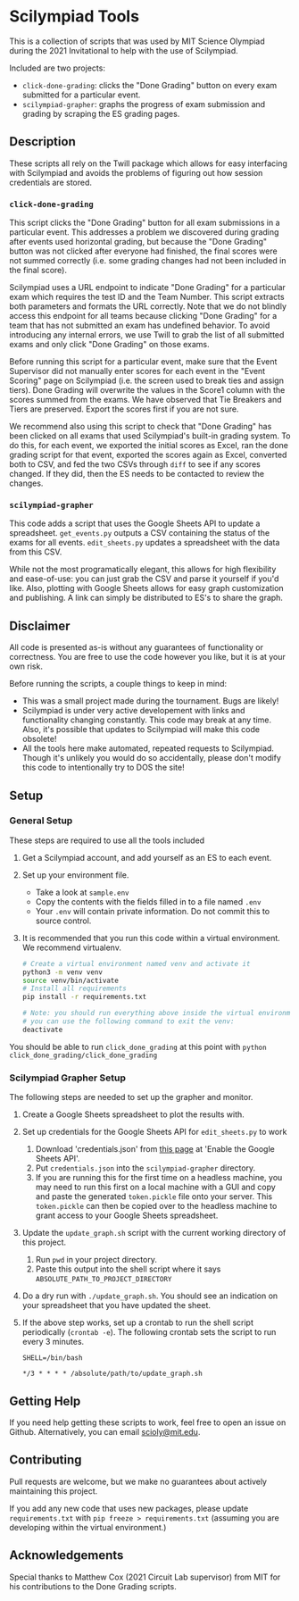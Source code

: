 # Scilympiad Tools

This is a collection of scripts that was used by MIT Science Olympiad during the 2021 Invitational to help with the use of Scilympiad.

Included are two projects:

- `click-done-grading`: clicks the "Done Grading" button on every exam submitted for a particular event.
- `scilympiad-grapher`: graphs the progress of exam submission and grading by scraping the ES grading pages.

## Description

These scripts all rely on the Twill package which allows for easy interfacing with Scilympiad and avoids the problems of figuring out how session credentials are stored.

### `click-done-grading`

This script clicks the "Done Grading" button for all exam submissions in a particular event. This addresses a problem we discovered during grading after events used horizontal grading, but because the "Done Grading" button was not clicked after everyone had finished, the final scores were not summed correctly (i.e. some grading changes had not been included in the final score).

Scilympiad uses a URL endpoint to indicate "Done Grading" for a particular exam which requires the test ID and the Team Number. This script extracts both parameters and formats the URL correctly. Note that we do not blindly access this endpoint for all teams because clicking "Done Grading" for a team that has not submitted an exam has undefined behavior. To avoid introducing any internal errors, we use Twill to grab the list of all submitted exams and only click "Done Grading" on those exams.

Before running this script for a particular event, make sure that the Event Supervisor did not manually enter scores for each event in the "Event Scoring" page on Scilympiad (i.e. the screen used to break ties and assign tiers). Done Grading will overwrite the values in the Score1 column with the scores summed from the exams. We have observed that Tie Breakers and Tiers are preserved. Export the scores first if you are not sure.

We recommend also using this script to check that "Done Grading" has been clicked on all exams that used Scilympiad's built-in grading system. To do this, for each event, we exported the initial scores as Excel, ran the done grading script for that event, exported the scores again as Excel, converted both to CSV, and fed the two CSVs through `diff` to see if any scores changed. If they did, then the ES needs to be contacted to review the changes.

### `scilympiad-grapher`

This code adds a script that uses the Google Sheets API to update a spreadsheet. `get_events.py` outputs a CSV containing the status of the exams for all events. `edit_sheets.py` updates a spreadsheet with the data from this CSV.

While not the most programatically elegant, this allows for high flexibility and ease-of-use: you can just grab the CSV and parse it yourself if you'd like. Also, plotting with Google Sheets allows for easy graph customization and publishing. A link can simply be distributed to ES's to share the graph.

## Disclaimer

All code is presented as-is without any guarantees of functionality or correctness. You are free to use the code however you like, but it is at your own risk.

Before running the scripts, a couple things to keep in mind:

- This was a small project made during the tournament. Bugs are likely!
- Scilympiad is under very active developement with links and functionality changing constantly. This code may break at any time. Also, it's possible that updates to Scilympiad will make this code obsolete!
- All the tools here make automated, repeated requests to Scilympiad. Though it's unlikely you would do so accidentally, please don't modify this code to intentionally try to DOS the site!

## Setup

### General Setup

These steps are required to use all the tools included

1. Get a Scilympiad account, and add yourself as an ES to each event.
2. Set up your environment file.
   - Take a look at `sample.env`
   - Copy the contents with the fields filled in to a file named `.env`
   - Your `.env` will contain private information. Do not commit this to source control.
3. It is recommended that you run this code within a virtual environment. We recommend virtualenv.

    ```bash
    # Create a virtual environment named venv and activate it
    python3 -m venv venv
    source venv/bin/activate
    # Install all requirements
    pip install -r requirements.txt

    # Note: you should run everything above inside the virtual environment, but 
    # you can use the following command to exit the venv:
    deactivate
    ```

You should be able to run `click_done_grading` at this point with `python click_done_grading/click_done_grading`

### Scilympiad Grapher Setup

The following steps are needed to set up the grapher and monitor.

1. Create a Google Sheets spreadsheet to plot the results with.
2. Set up credentials for the Google Sheets API for `edit_sheets.py` to work
   1. Download 'credentials.json' from [this page](https://developers.google.com/sheets/api/quickstart/python) at 'Enable the Google Sheets API'.
   2. Put `credentials.json` into the `scilympiad-grapher` directory.
   3. If you are running this for the first time on a headless machine, you may need to run this first on a local machine with a GUI and copy and paste the generated `token.pickle` file onto your server. This `token.pickle` can then be copied over to the headless machine to grant access to your Google Sheets spreadsheet.
3. Update the `update_graph.sh` script with the current working directory of this project.
   1. Run `pwd` in your project directory.
   2. Paste this output into the shell script where it says `ABSOLUTE_PATH_TO_PROJECT_DIRECTORY`
4. Do a dry run with `./update_graph.sh`. You should see an indication on your spreadsheet that you have updated the sheet.
5. If the above step works, set up a crontab to run the shell script periodically (`crontab -e`). The following crontab sets the script to run every 3 minutes.

    ```cron
    SHELL=/bin/bash

    */3 * * * * /absolute/path/to/update_graph.sh
    ```

## Getting Help

If you need help getting these scripts to work, feel free to open an issue on Github. Alternatively, you can email scioly@mit.edu.

## Contributing

Pull requests are welcome, but we make no guarantees about actively maintaining this project.

If you add any new code that uses new packages, please update `requirements.txt` with `pip freeze > requirements.txt` (assuming you are developing within the virtual environment.)

## Acknowledgements

Special thanks to Matthew Cox (2021 Circuit Lab supervisor) from MIT for his contributions to the Done Grading scripts.

